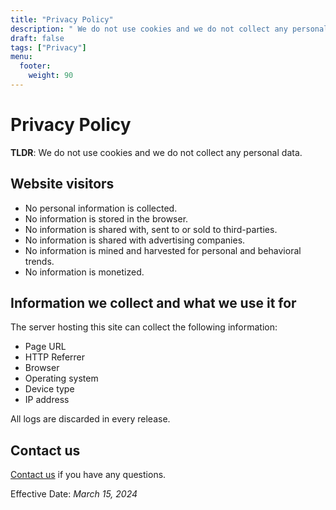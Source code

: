 ```yaml
---
title: "Privacy Policy"
description: " We do not use cookies and we do not collect any personal data."
draft: false
tags: ["Privacy"]
menu:
  footer:
    weight: 90
---
```


# Privacy Policy

**TLDR**: We do not use cookies and we do not collect any personal data.

## Website visitors

- No personal information is collected.
- No information is stored in the browser.
- No information is shared with, sent to or sold to third-parties.
- No information is shared with advertising companies.
- No information is mined and harvested for personal and behavioral trends.
- No information is monetized.

## Information we collect and what we use it for

The server hosting this site can collect the following information:

- Page URL
- HTTP Referrer
- Browser
- Operating system
- Device type
- IP address

All logs are discarded in every release.

## Contact us

[Contact us](/hugo-bootstrap-theme/contact/) if you have any questions.

Effective Date: *March 15, 2024*